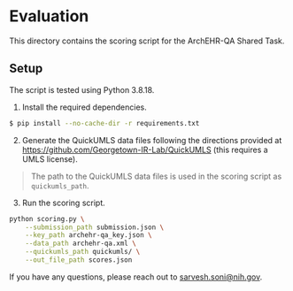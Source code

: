 # Evaluation

This directory contains the scoring script for the ArchEHR-QA Shared Task.

## Setup

The script is tested using Python 3.8.18.

1. Install the required dependencies.

```bash
$ pip install --no-cache-dir -r requirements.txt
```

2. Generate the QuickUMLS data files following the directions provided at https://github.com/Georgetown-IR-Lab/QuickUMLS (this requires a UMLS license).

> The path to the QuickUMLS data files is used in the scoring script as `quickumls_path`.

3. Run the scoring script.

```bash
python scoring.py \
    --submission_path submission.json \
    --key_path archehr-qa_key.json \
    --data_path archehr-qa.xml \
    --quickumls_path quickumls/ \
    --out_file_path scores.json
```

If you have any questions, please reach out to sarvesh.soni@nih.gov.